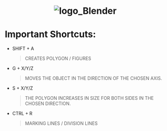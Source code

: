 <h1 align="center"><img  alt="logo_Blender"  src="https://user-images.githubusercontent.com/59892368/108612678-aa6fb380-73c9-11eb-8e5c-37e31d7c9256.png"></img> </h1>

<h1> Important Shortcuts: </h1>

<ul>
  <li>
  SHIFT + A 
    
>CREATES POLYGON / FIGURES
  </li>
  <li>
   G + X/Y/Z
    
>MOVES THE OBJECT IN THE DIRECTION OF THE CHOSEN AXIS.
  </li>
  <li>
  
   S + X/Y/Z
    

>THE POLYGON INCREASES IN SIZE FOR BOTH SIDES IN THE CHOSEN DIRECTION.
  </li>
  <li>
  
   CTRL + R
    
>MARKING LINES / DIVISION LINES
  </li>
  
  
 </ul>
